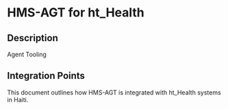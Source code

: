 # HMS-AGT for ht_Health

## Description

Agent Tooling

## Integration Points

This document outlines how HMS-AGT is integrated with ht_Health systems in Haiti.
